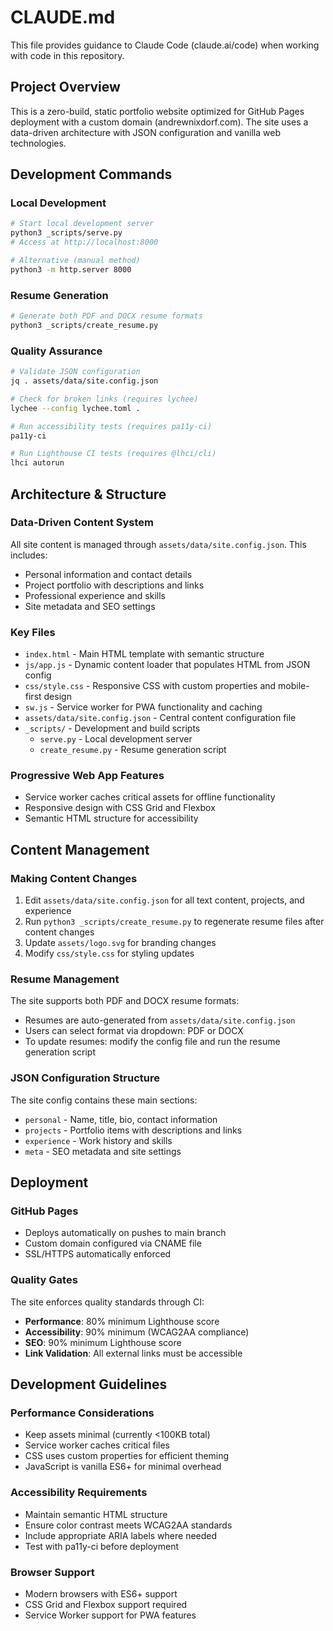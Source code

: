 # CLAUDE.md

This file provides guidance to Claude Code (claude.ai/code) when working with code in this repository.

## Project Overview

This is a zero-build, static portfolio website optimized for GitHub Pages deployment with a custom domain (andrewnixdorf.com). The site uses a data-driven architecture with JSON configuration and vanilla web technologies.

## Development Commands

### Local Development
```bash
# Start local development server
python3 _scripts/serve.py
# Access at http://localhost:8000

# Alternative (manual method)
python3 -m http.server 8000
```

### Resume Generation
```bash
# Generate both PDF and DOCX resume formats
python3 _scripts/create_resume.py
```

### Quality Assurance
```bash
# Validate JSON configuration
jq . assets/data/site.config.json

# Check for broken links (requires lychee)
lychee --config lychee.toml .

# Run accessibility tests (requires pa11y-ci)
pa11y-ci

# Run Lighthouse CI tests (requires @lhci/cli)
lhci autorun
```

## Architecture & Structure

### Data-Driven Content System
All site content is managed through `assets/data/site.config.json`. This includes:
- Personal information and contact details
- Project portfolio with descriptions and links
- Professional experience and skills
- Site metadata and SEO settings

### Key Files
- `index.html` - Main HTML template with semantic structure
- `js/app.js` - Dynamic content loader that populates HTML from JSON config
- `css/style.css` - Responsive CSS with custom properties and mobile-first design
- `sw.js` - Service worker for PWA functionality and caching
- `assets/data/site.config.json` - Central content configuration file
- `_scripts/` - Development and build scripts
  - `serve.py` - Local development server
  - `create_resume.py` - Resume generation script

### Progressive Web App Features
- Service worker caches critical assets for offline functionality
- Responsive design with CSS Grid and Flexbox
- Semantic HTML structure for accessibility

## Content Management

### Making Content Changes
1. Edit `assets/data/site.config.json` for all text content, projects, and experience
2. Run `python3 _scripts/create_resume.py` to regenerate resume files after content changes
3. Update `assets/logo.svg` for branding changes
4. Modify `css/style.css` for styling updates

### Resume Management
The site supports both PDF and DOCX resume formats:
- Resumes are auto-generated from `assets/data/site.config.json`
- Users can select format via dropdown: PDF or DOCX
- To update resumes: modify the config file and run the resume generation script

### JSON Configuration Structure
The site config contains these main sections:
- `personal` - Name, title, bio, contact information
- `projects` - Portfolio items with descriptions and links
- `experience` - Work history and skills
- `meta` - SEO metadata and site settings

## Deployment

### GitHub Pages
- Deploys automatically on pushes to main branch
- Custom domain configured via CNAME file
- SSL/HTTPS automatically enforced

### Quality Gates
The site enforces quality standards through CI:
- **Performance**: 80% minimum Lighthouse score
- **Accessibility**: 90% minimum (WCAG2AA compliance)
- **SEO**: 90% minimum Lighthouse score
- **Link Validation**: All external links must be accessible

## Development Guidelines

### Performance Considerations
- Keep assets minimal (currently <100KB total)
- Service worker caches critical files
- CSS uses custom properties for efficient theming
- JavaScript is vanilla ES6+ for minimal overhead

### Accessibility Requirements
- Maintain semantic HTML structure
- Ensure color contrast meets WCAG2AA standards
- Include appropriate ARIA labels where needed
- Test with pa11y-ci before deployment

### Browser Support
- Modern browsers with ES6+ support
- CSS Grid and Flexbox support required
- Service Worker support for PWA features